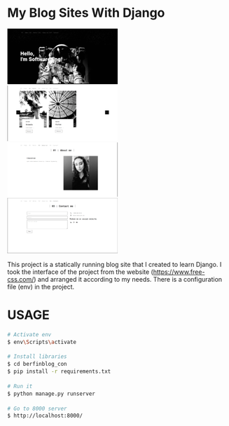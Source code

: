 # My Blog Sites With Django

<img src="ui_ss/png1.png" width=50% />
<img src="ui_ss/png2.png" width=50% />
<img src="ui_ss/png3.png" width=50% />
<img src="ui_ss/png4.png" width=50% />

This project is a statically running blog site that I created to learn Django. I took the interface of the project from the website (https://www.free-css.com/) and arranged it according to my needs. There is a configuration file (env) in the project.

# USAGE 

```bash
# Activate env
$ env\Scripts\activate

# Install libraries
$ cd berfinblog_con
$ pip install -r requirements.txt

# Run it
$ python manage.py runserver

# Go to 8000 server
$ http://localhost:8000/
```


